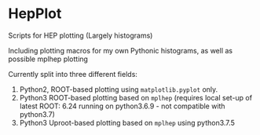 # HepPlot
Scripts for HEP plotting (Largely histograms)

Including plotting macros for my own Pythonic histograms, as well as possible mplhep plotting

Currently split into three different fields:
1. Python2, ROOT-based plotting using `matplotlib.pyplot` only. 
2. Python3 ROOT-based plotting based on `mplhep` (requires local set-up of latest ROOT: 6.24 running on python3.6.9 - not compatible with python3.7)
3. Python3 Uproot-based plotting based on `mplhep` using python3.7.5
